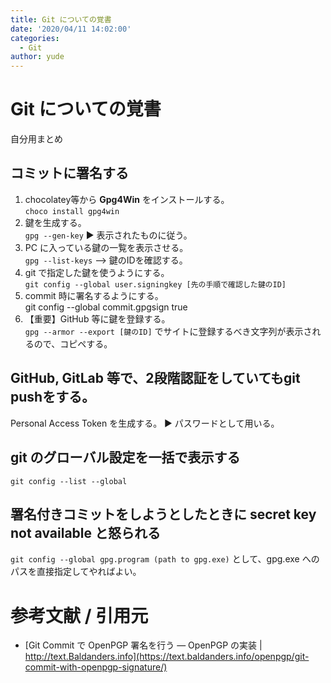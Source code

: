 ```yaml
---
title: Git についての覚書
date: '2020/04/11 14:02:00'
categories:
  - Git
author: yude
---
```


# Git についての覚書
自分用まとめ
<!--more-->
## コミットに署名する
1. chocolatey等から __Gpg4Win__ をインストールする。  
`choco install gpg4win`  
1. 鍵を生成する。  
`gpg --gen-key` ▶ 表示されたものに従う。
1. PC に入っている鍵の一覧を表示させる。   
`gpg --list-keys` --> 鍵のIDを確認する。  
1. git で指定した鍵を使うようにする。   
`git config --global user.signingkey [先の手順で確認した鍵のID]`
1. commit 時に署名するようにする。   
git config --global commit.gpgsign true  
1. 【重要】GitHub 等に鍵を登録する。   
`gpg --armor --export [鍵のID]` でサイトに登録するべき文字列が表示されるので、コピペする。

## GitHub, GitLab 等で、2段階認証をしていてもgit pushをする。
Personal Access Token を生成する。 ▶ パスワードとして用いる。

## git のグローバル設定を一括で表示する
`git config --list --global`

## 署名付きコミットをしようとしたときに secret key not available と怒られる
`git config --global gpg.program (path to gpg.exe)`
として、gpg.exe へのパスを直接指定してやればよい。

# 参考文献 / 引用元
* [Git Commit で OpenPGP 署名を行う — OpenPGP の実装 | http://text.Baldanders.info](https://text.baldanders.info/openpgp/git-commit-with-openpgp-signature/)
